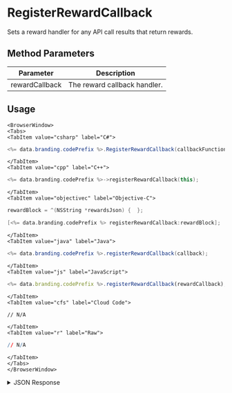 # RegisterRewardCallback

Sets a reward handler for any API call results that return rewards.

## Method Parameters

| Parameter      | Description                  |
| -------------- | ---------------------------- |
| rewardCallback | The reward callback handler. |

## Usage

```mdx-code-block
<BrowserWindow>
<Tabs>
<TabItem value="csharp" label="C#">
```

```csharp
<%= data.branding.codePrefix %>.RegisterRewardCallback(callbackFunction);
```

```mdx-code-block
</TabItem>
<TabItem value="cpp" label="C++">
```

```cpp
<%= data.branding.codePrefix %>->registerRewardCallback(this);
```

```mdx-code-block
</TabItem>
<TabItem value="objectivec" label="Objective-C">
```

```objectivec
rewardBlock = ^(NSString *rewardsJson) {  };

[<%= data.branding.codePrefix %> registerRewardCallback:rewardBlock];
```

```mdx-code-block
</TabItem>
<TabItem value="java" label="Java">
```

```java
<%= data.branding.codePrefix %>.registerRewardCallback(callback);
```

```mdx-code-block
</TabItem>
<TabItem value="js" label="JavaScript">
```

```javascript
<%= data.branding.codePrefix %>.registerRewardCallback(rewardCallback);
```

```mdx-code-block
</TabItem>
<TabItem value="cfs" label="Cloud Code">
```

```cfscript
// N/A
```

```mdx-code-block
</TabItem>
<TabItem value="r" label="Raw">
```

```r
// N/A
```

```mdx-code-block
</TabItem>
</Tabs>
</BrowserWindow>
```

<details>
<summary>JSON Response</summary>

```json
{
    "status": 200,
    "apiRewards": [
        {
            "service": "authenticationV2",
            "operation": "AUTHENTICATE",
            "rewards": {
                "rewardDetails": {
                    // the reward depending on type (see docs)
                }
            }
        }
    ]
}
```

</details>
